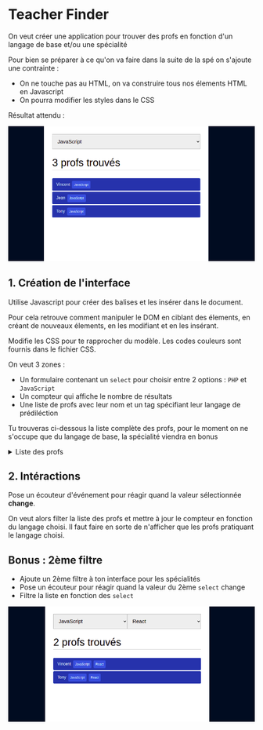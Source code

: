 # Teacher Finder

On veut créer une application pour trouver des profs en fonction d'un langage de base et/ou une spécialité

Pour bien se préparer à ce qu'on va faire dans la suite de la spé on s'ajoute une contrainte :

- On ne touche pas au HTML, on va construire tous nos élements HTML en Javascript
- On pourra modifier les styles dans le CSS

Résultat attendu :

![Résultat](docs/resultat.png)

## 1. Création de l'interface

Utilise Javascript pour créer des balises et les insérer dans le document.

Pour cela retrouve comment manipuler le DOM en ciblant des élements, en créant de nouveaux élements, en les modifiant et en les insérant.

Modifie les CSS pour te rapprocher du modèle. Les codes couleurs sont fournis dans le fichier CSS.

On veut 3 zones :

- Un formulaire contenant un `select` pour choisir entre 2 options : `PHP` et `JavaScript`
- Un compteur qui affiche le nombre de résultats
- Une liste de profs avec leur nom et un tag spécifiant leur langage de prédiléction

Tu trouveras ci-dessous la liste complète des profs, pour le moment on ne s'occupe que du langage de base, la spécialité viendra en bonus

 <details>
   <summary>
     Liste des profs
   </summary>

```js
[
  {
    name: "Loris",
    base: "PHP",
    speciality: "WordPress",
  },
  {
    name: "Jean",
    base: "JavaScript",
    speciality: "Data",
  },
  {
    name: "Jean-Christophe",
    base: "PHP",
    speciality: "Symfony",
  },
  {
    name: "Jean-Philippe",
    base: "PHP",
    speciality: "Symfony",
  },
  {
    name: "Julien",
    base: "PHP",
    speciality: "React",
  },
  {
    name: "Vincent",
    base: "JavaScript",
    speciality: "React",
  },
  {
    name: "Tony",
    base: "JavaScript",
    speciality: "React",
  },
];
```

 </details>

## 2. Intéractions

Pose un écouteur d'événement pour réagir quand la valeur sélectionnée **change**.

On veut alors filter la liste des profs et mettre à jour le compteur en fonction du langage choisi. Il faut faire en sorte de n'afficher que les profs pratiquant le langage choisi.

## Bonus : 2ème filtre

- Ajoute un 2ème filtre à ton interface pour les spécialités
- Pose un écouteur pour réagir quand la valeur du 2ème `select` change
- Filtre la liste en fonction des `select`

![Bonus](docs/bonus.png)
